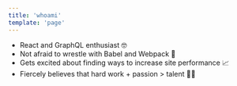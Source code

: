 ```yaml
---
title: 'whoami'
template: 'page'
---
```


- React and GraphQL enthusiast 🤓
- Not afraid to wrestle with Babel and Webpack 🤼‍
- Gets excited about finding ways to increase site performance 📈
- Fiercely believes that hard work + passion > talent 🏃🏾‍
